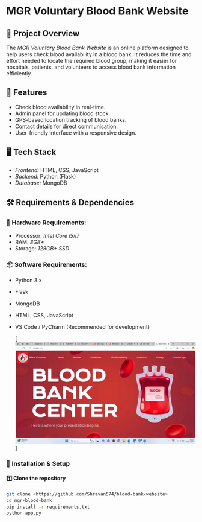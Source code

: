 # MGR Voluntary Blood Bank Website

## 📌 Project Overview
The *MGR Voluntary Blood Bank Website* is an online platform designed to help users check blood availability in a blood bank. It reduces the time and effort needed to locate the required blood group, making it easier for hospitals, patients, and volunteers to access blood bank information efficiently.

## 🎯 Features
- Check blood availability in real-time.
- Admin panel for updating blood stock.
- GPS-based location tracking of blood banks.
- Contact details for direct communication.
- User-friendly interface with a responsive design.

## 🖥 Tech Stack
- *Frontend:* HTML, CSS, JavaScript
- *Backend:* Python (Flask)
- *Database:* MongoDB

## 🛠 Requirements & Dependencies
### 🔧 Hardware Requirements:
- Processor: *Intel Core i5/i7*
- RAM: *8GB+*
- Storage: *128GB+ SSD*

### 📦 Software Requirements:
- Python 3.x
- Flask
- MongoDB
- HTML, CSS, JavaScript
- VS Code / PyCharm (Recommended for development)

  [![View ](home.png)]

### 📌 Installation & Setup
#### 1️⃣ Clone the repository
```sh
git clone <https://github.com/Shravan574/blood-bank-website>
cd mgr-blood-bank
pip install -r requirements.txt
python app.py
